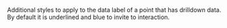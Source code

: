 Additional styles to apply to the data label of a point that has
drilldown data. By default it is underlined and blue to invite to
interaction.